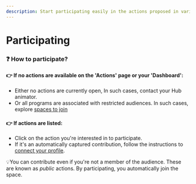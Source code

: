 ```yaml
---
description: Start participating easily in the actions proposed in various programs.
---
```


# Participating

### :question: How to participate? <a href="#comment-participer" id="comment-participer"></a>

#### ​👉 If no actions are available on the 'Actions' page or your 'Dashboard':

* Either no actions are currently open, In such cases, contact your Hub animator.
* Or all programs are associated with restricted audiences. In such cases, explore [spaces to join](../collaborating-in-spaces/)

#### ​👉 If actions are listed:

* Click on the action you're interested in to participate.
* If it's an automatically captured contribution, follow the instructions to [connect your profile](../customizing-your-profile/connecting-third-party-accounts/).

​💡You can contribute even if you're not a member of the audience. These are known as _public_ actions. By participating, you automatically join the space.
